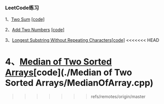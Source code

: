 ### LeetCode练习

1、[Two Sum](https://leetcode.com/problems/two-sum/)  [[code]](./twosum/twosum.cpp)

2、[Add Two Numbers](https://leetcode.com/problems/add-two-numbers/)  [[code]](./AddTwoNumbers/add_2_num.cpp)

3、[Longest Substring Without Repeating Characters](https://leetcode.com/problems/longest-substring-without-repeating-characters/)[[code]](./LongestSubstringWithoutRepeatingCharacter/main.cpp)
<<<<<<< HEAD

4、[Median of Two Sorted Arrays](https://leetcode.com/problems/median-of-two-sorted-arrays/)[code](./Median of Two Sorted Arrays/MedianOfArray.cpp)
=======
>>>>>>> refs/remotes/origin/master
